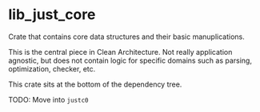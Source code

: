 # lib_just_core

Crate that contains core data structures and their basic manuplications.

This is the central piece in Clean Architecture.
Not really application agnostic,
but does not contain logic for specific domains such as parsing, optimization, checker, etc.

This crate sits at the bottom of the dependency tree.

TODO: Move into `justc0`
